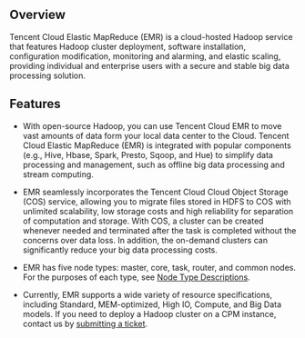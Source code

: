 ## Overview
Tencent Cloud Elastic MapReduce (EMR) is a cloud-hosted Hadoop service that features Hadoop cluster deployment, software installation, configuration modification, monitoring and alarming, and elastic scaling, providing individual and enterprise users with a secure and stable big data processing solution.

## Features

- With open-source Hadoop, you can use Tencent Cloud EMR to move vast amounts of data form your local data center to the Cloud. Tencent Cloud Elastic MapReduce (EMR) is integrated with popular components (e.g., Hive, Hbase, Spark, Presto, Sqoop, and Hue) to simplify data processing and management, such as offline big data processing and stream computing.

- EMR seamlessly incorporates the Tencent Cloud Cloud Object Storage (COS) service, allowing you to migrate files stored in HDFS to COS with unlimited scalability, low storage costs and high reliability for separation of computation and storage. With COS, a cluster can be created whenever needed and terminated after the task is completed without the concerns over data loss. In addition, the on-demand clusters can significantly reduce your big data processing costs.

- EMR has five node types: master, core, task, router, and common nodes. For the purposes of each type, see [Node Type Descriptions](https://intl.cloud.tencent.com/document/product/1026/31094).

- Currently, EMR supports a wide variety of resource specifications, including Standard, MEM-optimized, High IO, Compute, and Big Data models. If you need to deploy a Hadoop cluster on a CPM instance, contact us by [submitting a ticket](https://console.cloud.tencent.com/workorder/category).

